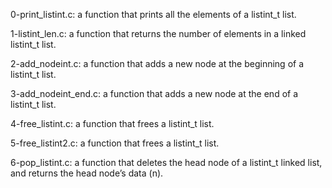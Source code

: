 0-print_listint.c: a function that prints all the elements of a listint_t list.

1-listint_len.c: a function that returns the number of elements in a linked listint_t list.

2-add_nodeint.c: a function that adds a new node at the beginning of a listint_t list.

3-add_nodeint_end.c: a function that adds a new node at the end of a listint_t list.

4-free_listint.c: a function that frees a listint_t list.

5-free_listint2.c: a function that frees a listint_t list.

6-pop_listint.c: a function that deletes the head node of a listint_t linked list, and returns the head node’s data (n).
